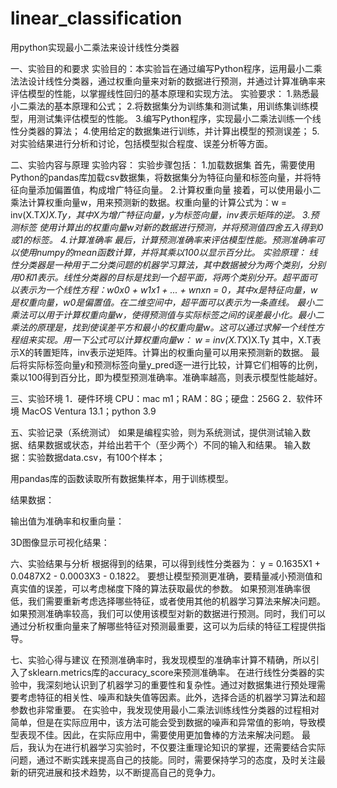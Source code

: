 # linear_classification
用python实现最小二乘法来设计线性分类器

一、实验目的和要求
实验目的：本实验旨在通过编写Python程序，运用最小二乘法法设计线性分类器，通过权重向量来对新的数据进行预测，并通过计算准确率来评估模型的性能，以掌握线性回归的基本原理和实现方法。
实验要求：
1.熟悉最小二乘法的基本原理和公式；
2.将数据集分为训练集和测试集，用训练集训练模型，用测试集评估模型的性能。
3.编写Python程序，实现最小二乘法训练一个线性分类器的算法；
4.使用给定的数据集进行训练，并计算出模型的预测误差；
5.对实验结果进行分析和讨论，包括模型拟合程度、误差分析等方面。


二、实验内容与原理
实验内容：
实验步骤包括：
1.加载数据集
首先，需要使用Python的pandas库加载csv数据集，将数据集分为特征向量和标签向量，并将特征向量添加偏置值，构成增广特征向量。
2.计算权重向量
接着，可以使用最小二乘法计算权重向量w，用来预测新的数据。权重向量的计算公式为：w = inv(X.T*X)X.Ty，其中X为增广特征向量，y为标签向量，inv表示矩阵的逆。
3.预测标签
使用计算出的权重向量w对新的数据进行预测，并将预测值四舍五入得到0或1的标签。
4.计算准确率
最后，计算预测准确率来评估模型性能。预测准确率可以使用numpy的mean函数计算，并将其乘以100以显示百分比。
实验原理：
线性分类器是一种用于二分类问题的机器学习算法，其中数据被分为两个类别，分别用0和1表示。线性分类器的目标是找到一个超平面，将两个类别分开。超平面可以表示为一个线性方程：w0x0 + w1x1 + ... + wnxn = 0，其中x是特征向量，w是权重向量，w0是偏置值。在二维空间中，超平面可以表示为一条直线。
最小二乘法可以用于计算权重向量w，使得预测值与实际标签之间的误差最小化。最小二乘法的原理是，找到使误差平方和最小的权重向量w。这可以通过求解一个线性方程组来实现。用一下公式可以计算权重向量w：
w = inv(X.T*X)X.Ty
其中，X.T表示X的转置矩阵，inv表示逆矩阵。计算出的权重向量可以用来预测新的数据。
最后将实际标签向量y和预测标签向量y_pred逐一进行比较，计算它们相等的比例，乘以100得到百分比，即为模型预测准确率。准确率越高，则表示模型性能越好。

三、实验环境
1．硬件环境 CPU：mac m1；RAM：8G；硬盘：256G
2．软件环境 MacOS Ventura 13.1；python 3.9


五、实验记录（系统测试）
如果是编程实验，则为系统测试，提供测试输入数据、结果数据或状态，并给出若干个（至少两个）不同的输入和结果。
输入数据：实验数据data.csv，有100个样本；

用pandas库的函数读取所有数据集样本，用于训练模型。


结果数据：

输出值为准确率和权重向量：
 
3D图像显示可视化结果：


六、实验结果与分析
根据得到的结果，可以得到线性分类器为：
y = 0.1635X1 + 0.0487X2 - 0.0003X3  - 0.1822。
要想让模型预测更准确，要精量减小预测值和真实值的误差，可以考虑梯度下降的算法获取最优的参数。
如果预测准确率很低，我们需要重新考虑选择哪些特征，或者使用其他的机器学习算法来解决问题。如果预测准确率较高，我们可以使用该模型对新的数据进行预测。同时，我们可以通过分析权重向量来了解哪些特征对预测最重要，这可以为后续的特征工程提供指导。




七、实验心得与建议
在预测准确率时，我发现模型的准确率计算不精确，所以引入了sklearn.metrics库的accuracy_score来预测准确率。
在进行线性分类器的实验中，我深刻地认识到了机器学习的重要性和复杂性。通过对数据集进行预处理需要考虑特征的相关性、噪声和缺失值等因素。此外，选择合适的机器学习算法和超参数也非常重要。
在实验中，我发现使用最小二乘法训练线性分类器的过程相对简单，但是在实际应用中，该方法可能会受到数据的噪声和异常值的影响，导致模型表现不佳。因此，在实际应用中，需要使用更加鲁棒的方法来解决问题。
最后，我认为在进行机器学习实验时，不仅要注重理论知识的掌握，还需要结合实际问题，通过不断实践来提高自己的技能。同时，需要保持学习的态度，及时关注最新的研究进展和技术趋势，以不断提高自己的竞争力。
